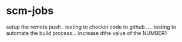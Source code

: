 # scm-jobs
 setup the remote push..
testing to checkin code to github.....
testing to automate the build process...
increase dthe value of the NUMBER1
